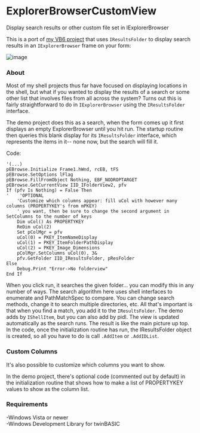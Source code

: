 # ExplorerBrowserCustomView
Display search results or other custom file set in IExplorerBrowser 

This is a port of [my VB6 project](https://www.vbforums.com/showthread.php?865485) that uses `IResultsFolder` to display search results in an `IExplorerBrowser` frame on your form:

![image](https://github.com/fafalone/ExplorerBrowserCustomView/assets/7834493/28aa8be9-948e-4509-9c0d-625b0e1323c3)

### About
Most of my shell projects thus far have focused on displaying locations in the shell, but what if you wanted to display the results of a search or some other list that involves files from all across the system? Turns out this is fairly straightforward to do in `IExplorerBrowser` using the `IResultsFolder` interface.

The demo project does this as a search, when the form comes up it first displays an empty ExplorerBrowser until you hit run. The startup routine then queries this blank display for its `IResultsFolder` interface, which represents the items in it-- none now, but the search will fill it.

Code:
```vba
'(...)
pEBrowse.Initialize Frame1.hWnd, rcEB, tFS
pEBrowse.SetOptions lFlag
pEBrowse.FillFromObject Nothing, EBF_NODROPTARGET
pEBrowse.GetCurrentView IID_IFolderView2, pfv
If (pfv Is Nothing) = False Then
'    'OPTIONAL
    'Customize which columns appear: fill uCol with however many columns (PROPERTYKEY's from mPKEY)
    ' you want, then be sure to change the second argument in SetColumns to the number of keys
    Dim uCol() As PROPERTYKEY
    ReDim uCol(2)
    Set pColMgr = pfv
    uCol(0) = PKEY_ItemNameDisplay
    uCol(1) = PKEY_ItemFolderPathDisplay
    uCol(2) = PKEY_Image_Dimensions
    pColMgr.SetColumns uCol(0), 3&
    pfv.GetFolder IID_IResultsFolder, pResFolder
Else
    Debug.Print "Error->No folderview"
End If
```

When you click run, it searches the given folder... you can modify this in any number of ways. The search algorithm here uses shell interfaces to enumerate and PathMatchSpec to compare. You can change search methods, change it to search multiple directories, etc. All that's important is that when you find a match, you add it to the `IResultsFolder`. The demo adds by `IShellItem`, but you can also add by pidl. The view is updated automatically as the search runs. The result is like the main picture up top.\
In the code, once the initialization routine has run, the IResultsFolder object is created, so all you have to do is call `.AddItem` or `.AddIDList`.

### Custom Columns
It's also possible to customize which columns you want to show.

In the demo project, there's optional code (commented out by default) in the initialization routine that shows how to make a list of PROPERTYKEY values to show as the column list.  


### Requirements
-Windows Vista or newer\
-Windows Development Library for twinBASIC
